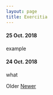 ```yaml
---
layout: page
title: Exercitia
---
```


#### 25 Oct. 2018
example

#### 24 Oct. 2018
what

<div class="pagination">
    <span class="pagination-item older">Older</span>
      <a class="pagination-item newer" href="{{ site.baseurl }}/exercitia/">Newer</a>
</div>